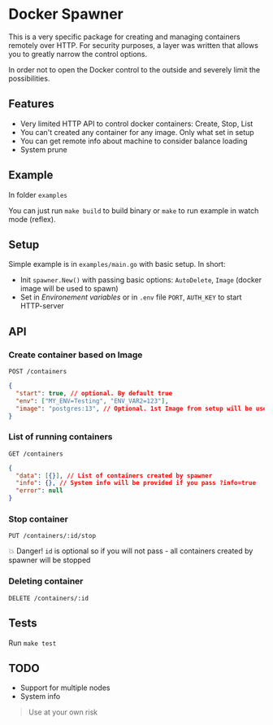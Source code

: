 # Docker Spawner 

This is a very specific package for creating and managing containers remotely over HTTP.
For security purposes, a layer was written that allows you to greatly narrow the control options.

In order not to open the Docker control to the outside and severely limit the possibilities.

## Features

* Very limited HTTP API to control docker containers: Create, Stop, List
* You can't created any container for any image. Only what set in setup
* You can get remote info about machine to consider balance loading
* System prune 

## Example

In folder `examples`

You can just run `make build` to build binary or `make` to run example in watch mode (reflex).
## Setup

Simple example is in `examples/main.go` with basic setup.
In short: 
* Init `spawner.New()` with passing basic options: `AutoDelete`, `Image` (docker image will be used to spawn)
* Set in *Environement variables* or in `.env` file `PORT`, `AUTH_KEY` to start HTTP-server

## API

### Create container based on Image

`POST /containers`

```json
{
  "start": true, // optional. By default true
  "env": ["MY_ENV=Testing", "ENV_VAR2=123"],
  "image": "postgres:13", // Optional. 1st Image from setup will be used
}
```

### List of running containers

`GET /containers`

```json
{
  "data": [{}], // List of containers created by spawner
  "info": {}, // System info will be provided if you pass ?info=true
  "error": null
}
```

### Stop container

`PUT /containers/:id/stop`

💥 Danger! `id` is optional so if you will not pass - all containers created by spawner will be stopped

### Deleting container

`DELETE /containers/:id`


## Tests

Run `make test`
## TODO

* Support for multiple nodes
* System info 

> Use at your own risk